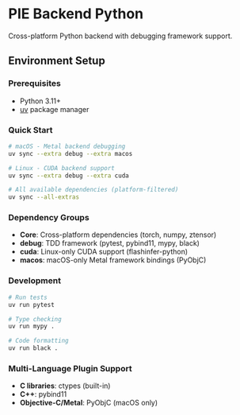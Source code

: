 # PIE Backend Python

Cross-platform Python backend with debugging framework support.

## Environment Setup

### Prerequisites
- Python 3.11+
- [uv](https://docs.astral.sh/uv/) package manager

### Quick Start

```bash
# macOS - Metal backend debugging
uv sync --extra debug --extra macos

# Linux - CUDA backend support
uv sync --extra debug --extra cuda

# All available dependencies (platform-filtered)
uv sync --all-extras
```

### Dependency Groups

- **Core**: Cross-platform dependencies (torch, numpy, ztensor)
- **debug**: TDD framework (pytest, pybind11, mypy, black)
- **cuda**: Linux-only CUDA support (flashinfer-python)
- **macos**: macOS-only Metal framework bindings (PyObjC)

### Development

```bash
# Run tests
uv run pytest

# Type checking
uv run mypy .

# Code formatting
uv run black .
```

### Multi-Language Plugin Support

- **C libraries**: ctypes (built-in)
- **C++**: pybind11
- **Objective-C/Metal**: PyObjC (macOS only)